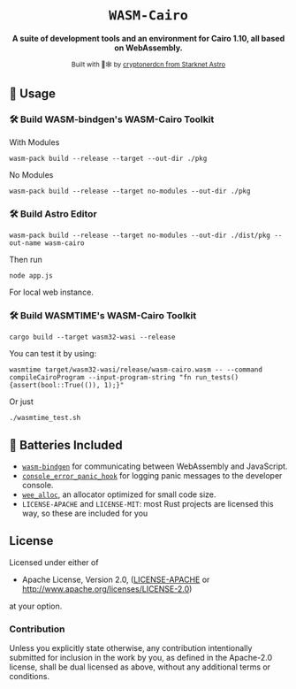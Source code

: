 <div align="center">

  <h1><code>WASM-Cairo</code></h1>

  <strong>A suite of development tools and an environment for Cairo 1.10, all based on WebAssembly.</strong>

  <sub>Built with 🦀🕸 by <a href="https://twitter.com/cryptonerdcn">cryptonerdcn from Starknet Astro</a></sub>
</div>


## 🚴 Usage


### 🛠️ Build WASM-bindgen's WASM-Cairo Toolkit 
With Modules

```
wasm-pack build --release --target --out-dir ./pkg
```

No Modules

```
wasm-pack build --release --target no-modules --out-dir ./pkg
```


### 🛠️ Build Astro Editor

```
wasm-pack build --release --target no-modules --out-dir ./dist/pkg --out-name wasm-cairo
```

Then run 
```
node app.js
```
For local web instance.

### 🛠️ Build WASMTIME's WASM-Cairo Toolkit

```
cargo build --target wasm32-wasi --release
```

You can test it by using: 

```
wasmtime target/wasm32-wasi/release/wasm-cairo.wasm -- --command compileCairoProgram --input-program-string "fn run_tests() {assert(bool::True(()), 1);}"
```

Or just

```
./wasmtime_test.sh
```


## 🔋 Batteries Included

* [`wasm-bindgen`](https://github.com/rustwasm/wasm-bindgen) for communicating
  between WebAssembly and JavaScript.
* [`console_error_panic_hook`](https://github.com/rustwasm/console_error_panic_hook)
  for logging panic messages to the developer console.
* [`wee_alloc`](https://github.com/rustwasm/wee_alloc), an allocator optimized
  for small code size.
* `LICENSE-APACHE` and `LICENSE-MIT`: most Rust projects are licensed this way, so these are included for you

## License

Licensed under either of

* Apache License, Version 2.0, ([LICENSE-APACHE](LICENSE-APACHE) or http://www.apache.org/licenses/LICENSE-2.0)

at your option.

### Contribution

Unless you explicitly state otherwise, any contribution intentionally
submitted for inclusion in the work by you, as defined in the Apache-2.0
license, shall be dual licensed as above, without any additional terms or
conditions.